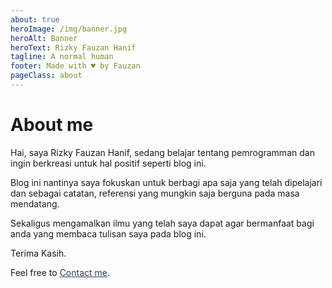 ```yaml
---
about: true
heroImage: /img/banner.jpg
heroAlt: Banner
heroText: Rizky Fauzan Hanif
tagline: A normal human
footer: Made with ♥️ by Fauzan
pageClass: about
---
```


# About me
Hai, saya Rizky Fauzan Hanif, sedang belajar tentang pemrogramman dan ingin berkreasi untuk hal positif seperti blog ini.

Blog ini nantinya saya fokuskan untuk berbagi apa saja yang telah dipelajari dan sebagai catatan, referensi yang mungkin saja berguna pada masa mendatang.

Sekaligus mengamalkan ilmu yang telah saya dapat agar bermanfaat bagi anda yang membaca tulisan saya pada blog ini.

Terima Kasih.

Feel free to [Contact me](/contact/).

<style>
.theme-default-content.custom {
    margin: auto;
    max-width: 740px;
    padding: 0px;
}
a {
    color: #2c3e50
}
</style>
